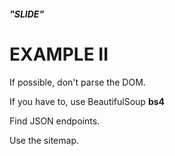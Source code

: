 ###### **"SLIDE"**

# EXAMPLE II

If possible, don't parse the DOM.

If you have to, use BeautifulSoup **bs4**

Find JSON endpoints.

Use the sitemap.
